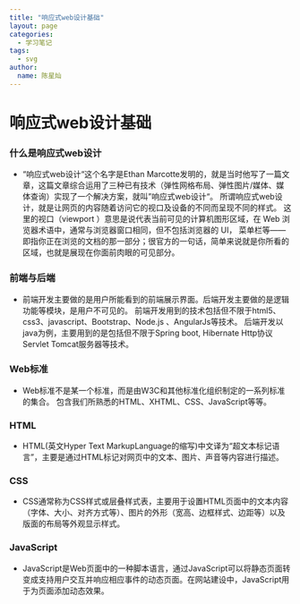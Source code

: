 ```yaml
---
title: "响应式web设计基础"
layout: page
categories: 
  - 学习笔记
tags:
  - svg
author: 
  name: 陈星灿
---
```

# 响应式web设计基础
### 什么是响应式web设计
* “响应式web设计“这个名字是Ethan Marcotte发明的，就是当时他写了一篇文章，这篇文章综合运用了三种已有技术（弹性网格布局、弹性图片/媒体、媒体查询）实现了一个解决方案，就叫”响应式web设计“。
所谓响应式web设计，就是让网页的内容随着访问它的视口及设备的不同而呈现不同的样式。
这里的视口（viewport ）意思是说代表当前可见的计算机图形区域，在 Web 浏览器术语中，通常与浏览器窗口相同，但不包括浏览器的 UI， 菜单栏等——即指你正在浏览的文档的那一部分；很官方的一句话，简单来说就是你所看的区域，也就是展现在你面前肉眼的可见部分。
### 前端与后端
* 前端开发主要做的是用户所能看到的前端展示界面。后端开发主要做的是逻辑功能等模块，是用户不可见的。
前端开发用到的技术包括但不限于html5、css3、javascript、Bootstrap、Node.js 、AngularJs等技术。
后端开发以java为例，主要用到的是包括但不限于Spring boot, Hibernate Http协议 Servlet Tomcat服务器等技术。
### Web标准
* Web标准不是某一个标准，而是由W3C和其他标准化组织制定的一系列标准的集合。 包含我们所熟悉的HTML、XHTML、CSS、JavaScript等等。
### HTML
* HTML(英文Hyper Text MarkupLanguage的缩写)中文译为“超文本标记语言”，主要是通过HTML标记对网页中的文本、图片、声音等内容进行描述。
### CSS
* CSS通常称为CSS样式或层叠样式表，主要用于设置HTML页面中的文本内容（字体、大小、对齐方式等）、图片的外形（宽高、边框样式、边距等）以及版面的布局等外观显示样式。
### JavaScript
* JavaScript是Web页面中的一种脚本语言，通过JavaScript可以将静态页面转变成支持用户交互并响应相应事件的动态页面。在网站建设中，JavaScript用于为页面添加动态效果。